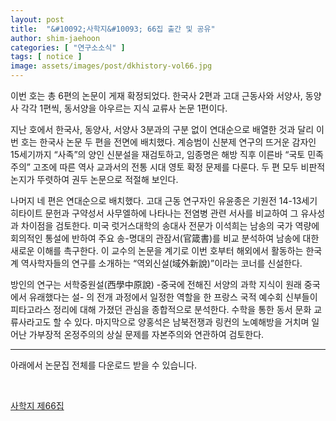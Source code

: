 ```yaml
---
layout: post
title:  "&#10092;사학지&#10093; 66집 출간 및 공유"
author: shim-jaehoon
categories: [ "연구소소식" ] 
tags: [ notice ] 
image: assets/images/post/dkhistory-vol66.jpg
---
```


이번 호는 총 6편의 논문이 게재 확정되었다. 한국사 2편과 고대 근동사와 서양사, 동양사 각각 1편씩, 동서양을 아우르는 지식 교류사 논문 1편이다.

지난 호에서 한국사, 동양사, 서양사 3분과의 구분 없이 연대순으로 배열한 것과 달리 이번 호는 한국사 논문 두 편을 전면에 배치했다. 계승범이 신분제 연구의 뜨거운 감자인 15세기까지 “사족”의 양인 신분설을 재검토하고, 임종명은 해방 직후 이른바 “국토 민족주의” 고조에 따른 역사 교과서의 전통 시대 영토 확정 문제를 다룬다. 두 편 모두 비판적 논지가 뚜렷하여 권두 논문으로 적절해 보인다.

나머지 네 편은 연대순으로 배치했다. 고대 근동 연구자인 유윤종은 기원전 14-13세기 히타이트 문헌과 구약성서 사무엘하에 나타나는 전염병 관련 서사를 비교하여 그 유사성과 차이점을 검토한다. 미국 럿거스대학의 송대사 전문가 이석희는 남송의 국가 역량에 회의적인 통설에 반하여 주요 송-명대의 관잠서(官箴書)를 비교 분석하여 남송에 대한 새로운 이해를 촉구한다. 이 교수의 논문을 계기로 이번 호부터 해외에서 활동하는 한국계 역사학자들의 연구를 소개하는 “역외신설(域外新說)”이라는 코너를 신설한다.

방인의 연구는 서학중원설(西學中原說) -중국에 전해진 서양의 과학 지식이 원래 중국에서 유래했다는 설- 의 전개 과정에서 일정한 역할을 한 프랑스 국적 예수회 신부들이 피타고라스 정리에 대해 가졌던 관심을 종합적으로 분석한다. 수학을 통한 동서 문화 교류사라고도 할 수 있다. 마지막으로 양홍석은 남북전쟁과 링컨의 노예해방을 거치며 일어난 가부장적 온정주의의 상실 문제를 자본주의와 연관하여 검토한다.


----

아래에서 논문집 전체를 다운로드 받을 수 있습니다.

<br>


<span class="muted"><a href="/assets/files/dkhistory-vol66.pdf" target="_blank">사학지 제66집</a></span>
<br>
<object data="/assets/files/dkhistory-vol66.pdf" width="100%" height="800px" type='application/pdf'>
    <embed src="/assets/files/dkhistory-vol66.pdf" width="100%" height="800px" type='application/pdf'/>
</object>

<br><br>
